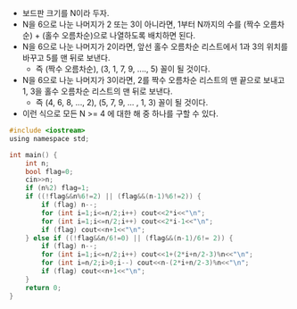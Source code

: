 - 보드판 크기를 N이라 두자.
- N을 6으로 나눈 나머지가 2 또는 3이 아니라면, 1부터 N까지의 수를 (짝수 오름차순) + (홀수 오름차순)으로 나열하도록 배치하면 된다.
- N을 6으로 나눈 나머지가 2이라면, 앞선 홀수 오름차순 리스트에서 1과 3의 위치를 바꾸고 5를 맨 뒤로 보낸다.
  - 즉 (짝수 오름차순), (3, 1, 7, 9, ...., 5) 꼴이 될 것이다.
- N을 6으로 나눈 나머지가 3이라면, 2를 짝수 오름차순 리스트의 맨 끝으로 보내고 1, 3을 홀수 오름차순 리스트의 맨 뒤로 보낸다.
  - 즉 (4, 6, 8, ..., 2), (5, 7, 9, ... , 1, 3) 꼴이 될 것이다.
- 이런 식으로 모든 N >= 4 에 대한 해 중 하나를 구할 수 있다.

```c
#include <iostream>
using namespace std;

int main() {
    int n;
    bool flag=0;
    cin>>n;
    if (n%2) flag=1;
    if ((!flag&&n%6!=2) || (flag&&(n-1)%6!=2)) {
        if (flag) n--;
        for (int i=1;i<=n/2;i++) cout<<2*i<<"\n";
        for (int i=1;i<=n/2;i++) cout<<2*i-1<<"\n";
        if (flag) cout<<n+1<<"\n";
    } else if ((!flag&&n/6!=0) || (flag&&(n-1)/6!= 2)) {
        if (flag) n--;
        for (int i=1;i<=n/2;i++) cout<<1+(2*i+n/2-3)%n<<"\n";
        for (int i=n/2;i>0;i--) cout<<n-(2*i+n/2-3)%n<<"\n";
        if (flag) cout<<n+1<<"\n";
    }
    return 0;
}
```